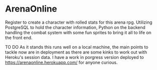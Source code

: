 # ArenaOnline

Register to create a character with rolled stats for this arena rpg. Utilizing PostgreSQL to hold the character information, Python on the backend handling the combat system with some fun sprites to bring it all to life on the front end. 

TO DO
As it stands this runs well on a local machine, the main points to tackle now are in deployment as there are some kinks to work out with Heroku's session data. I have a work in porgress version deployed to https://arenaonline.herokuapp.com/ for anyone curious.  
